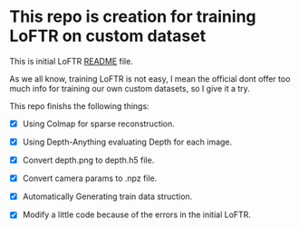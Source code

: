 # This repo is creation for training LoFTR on custom dataset

This is initial LoFTR [README](docs/README.md) file.

As we all know, training LoFTR is not easy, I mean the official dont offer too much info for training our own custom datasets, so I give it a try.

This repo finishs the following things:

- [x] Using Colmap for sparse reconstruction.

- [x] Using Depth-Anything evaluating Depth for each image.

- [x] Convert depth.png to depth.h5 file.

- [x] Convert camera params to .npz file.

- [x] Automatically Generating train data struction.

- [x] Modify a little code because of the errors in the initial LoFTR.